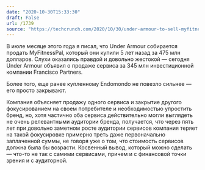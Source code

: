 ```yaml
---
date: "2020-10-30T15:33:30"
draft: False
url: /1739
source: "https://techcrunch.com/2020/10/30/under-armour-to-sell-myfitnesspal-for-345-million-after-acquiring-it-in-2015-for-475-million/"
---
```


В июле месяце этого года я писал, что Under Armour собирается продать MyFitnessPal, который они купили 5 лет назад за 475 млн долларов. Слухи оказались правдой и довольно жестокой — сегодня Under Armour объявил о продаже сервиса за 345 млн инвестиционной компании Francisco Partners. 

Более того, еще ранее купленному Endomondo не повезло сильнее — его просто закрывают. 

Компания объясняет продажу одного сервиса и закрытие другого фокусированием на своем потребителе и необходимостью упростить бренд, но, хотя частично оба сервиса действительно могли выглядеть не очень релевантными аудитории бренда, получается, что через пять лет при довольно заметном росте аудитории сервисов компания теряет на такой фокусировке примерно треть даже первоначально заплаченной суммы, не говоря уже о том, что стоимость сервисов должна была бы возрасти. Косвенный вывод, который можно сделать — что-то не так с самими сервисами, причем и с финансовой точки зрения и с аудиторной.
